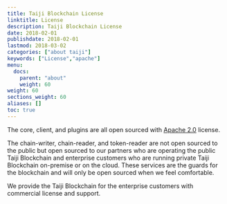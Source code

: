 ```yaml
---
title: Taiji Blockchain License
linktitle: License
description: Taiji Blockchain License
date: 2018-02-01
publishdate: 2018-02-01
lastmod: 2018-03-02
categories: ["about taiji"]
keywords: ["License","apache"]
menu:
  docs:
    parent: "about"
    weight: 60
weight: 60
sections_weight: 60
aliases: []
toc: true
---
```


The core, client, and plugins are all open sourced with [Apache 2.0][] license. 

The chain-writer, chain-reader, and token-reader are not open sourced to the public but open sourced to our partners who are operating the public Taiji Blockchain and enterprise customers who are running private Taiji Blockchain on-premise or on the cloud. These services are the guards for the blockchain and will only be open sourced when we feel comfortable. 

We provide the Taiji Blockchain for the enterprise customers with commercial license and support. 

[Apache 2.0]: http://www.apache.org/licenses/LICENSE-2.0


